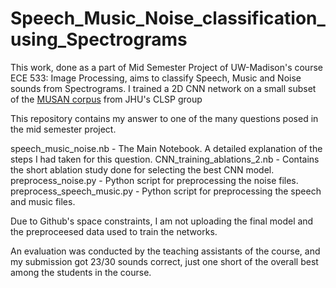 # Speech_Music_Noise_classification_using_Spectrograms
This work, done as a part of Mid Semester Project of UW-Madison's course ECE 533: Image Processing, aims to classify Speech, Music and Noise sounds from Spectrograms. I trained a 2D CNN network on a small subset of the [MUSAN corpus](https://www.openslr.org/17/) from JHU's CLSP group

This repository contains my answer to one of the many questions posed in the mid semester project. 

speech_music_noise.nb - The Main Notebook. A detailed explanation of the steps I had taken for this question.
CNN_training_ablations_2.nb - Contains the short ablation study done for selecting the best CNN model.
preprocess_noise.py - Python script for preprocessing the noise files.
preprocess_speech_music.py - Python script for preprocessing the speech and music files.

Due to Github's space constraints, I am not uploading the final model and the preproceesed data used to train the networks.

An evaluation was conducted by the teaching assistants of the course, and my submission got 23/30 sounds correct, just one short of the overall best among the students in the course.
